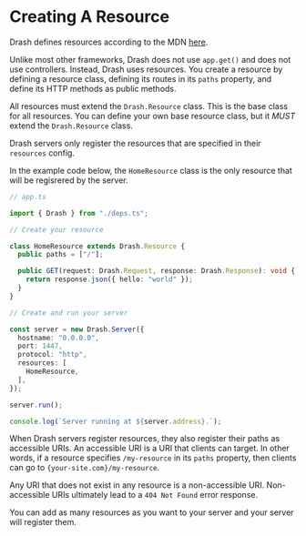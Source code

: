 # Creating A Resource

Drash defines resources according to the MDN
[here](https://developer.mozilla.org/en-US/docs/Web/HTTP/Basics_of_HTTP/Identifying_resources_on_the_Web).

Unlike most other frameworks, Drash does not use `app.get()` and does not use
controllers. Instead, Drash uses resources. You create a resource by defining a
resource class, defining its routes in its `paths` property, and define its HTTP
methods as public methods.

All resources must extend the `Drash.Resource` class. This is the base class for
all resources. You can define your own base resource class, but it _MUST_ extend
the `Drash.Resource` class.

Drash servers only register the resources that are specified in their
`resources` config.

In the example code below, the `HomeResource` class is the only resource that
will be regisrered by the server.

```typescript
// app.ts

import { Drash } from "./deps.ts";

// Create your resource

class HomeResource extends Drash.Resource {
  public paths = ["/"];

  public GET(request: Drash.Request, response: Drash.Response): void {
    return response.json({ hello: "world" });
  }
}

// Create and run your server

const server = new Drash.Server({
  hostname: "0.0.0.0",
  port: 1447,
  protocol: "http",
  resources: [
    HomeResource,
  ],
});

server.run();

console.log(`Server running at ${server.address}.`);
```

When Drash servers register resources, they also register their paths as
accessible URIs. An accessible URI is a URI that clients can target. In other
words, if a resource specifies `/my-resource` in its `paths` property, then
clients can go to `{your-site.com}/my-resource`.

Any URI that does not exist in any resource is a non-accessible URI.
Non-accessible URIs ultimately lead to a `404 Not Found` error response.

You can add as many resources as you want to your server and your server will
register them.
